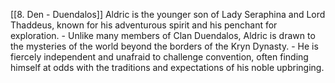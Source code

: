 [[8. Den - Duendalos]]
Aldric is the younger son of Lady Seraphina and Lord Thaddeus, known for his adventurous spirit and his penchant for exploration.
    - Unlike many members of Clan Duendalos, Aldric is drawn to the mysteries of the world beyond the borders of the Kryn Dynasty.
    - He is fiercely independent and unafraid to challenge convention, often finding himself at odds with the traditions and expectations of his noble upbringing.